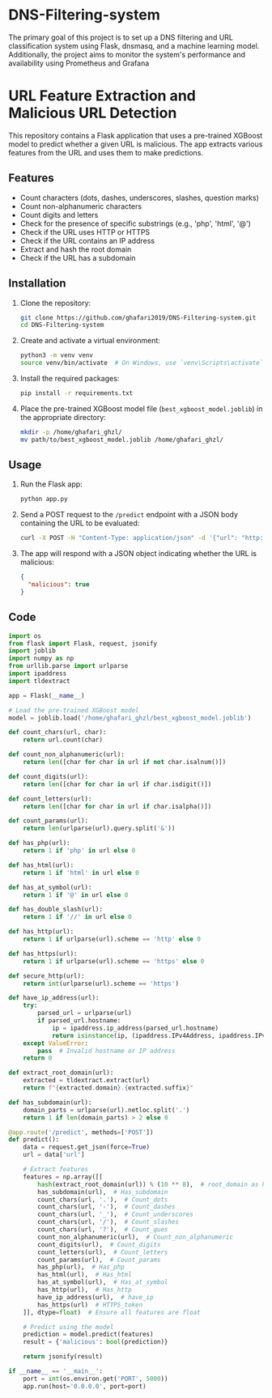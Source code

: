 # DNS-Filtering-system
The primary goal of this project is to set up a DNS filtering and URL classification system using Flask, dnsmasq, and a machine learning model. Additionally, the project aims to monitor the system's performance and availability using Prometheus and Grafana

# URL Feature Extraction and Malicious URL Detection

This repository contains a Flask application that uses a pre-trained XGBoost model to predict whether a given URL is malicious. The app extracts various features from the URL and uses them to make predictions.

## Features

- Count characters (dots, dashes, underscores, slashes, question marks)
- Count non-alphanumeric characters
- Count digits and letters
- Check for the presence of specific substrings (e.g., 'php', 'html', '@')
- Check if the URL uses HTTP or HTTPS
- Check if the URL contains an IP address
- Extract and hash the root domain
- Check if the URL has a subdomain

## Installation

1. Clone the repository:
    ```sh
    git clone https://github.com/ghafari2019/DNS-Filtering-system.git
    cd DNS-Filtering-system

    ```

2. Create and activate a virtual environment:
    ```sh
    python3 -m venv venv
    source venv/bin/activate  # On Windows, use `venv\Scripts\activate`
    ```

3. Install the required packages:
    ```sh
    pip install -r requirements.txt
    ```

4. Place the pre-trained XGBoost model file (`best_xgboost_model.joblib`) in the appropriate directory:
    ```sh
    mkdir -p /home/ghafari_ghzl/
    mv path/to/best_xgboost_model.joblib /home/ghafari_ghzl/
    ```

## Usage

1. Run the Flask app:
    ```sh
    python app.py
    ```

2. Send a POST request to the `/predict` endpoint with a JSON body containing the URL to be evaluated:
    ```sh
    curl -X POST -H "Content-Type: application/json" -d '{"url": "http://example.com"}' http://localhost:5000/predict
    ```

3. The app will respond with a JSON object indicating whether the URL is malicious:
    ```json
    {
      "malicious": true
    }
    ```

## Code

```python
import os
from flask import Flask, request, jsonify
import joblib
import numpy as np
from urllib.parse import urlparse
import ipaddress
import tldextract

app = Flask(__name__)

# Load the pre-trained XGBoost model
model = joblib.load('/home/ghafari_ghzl/best_xgboost_model.joblib')

def count_chars(url, char):
    return url.count(char)

def count_non_alphanumeric(url):
    return len([char for char in url if not char.isalnum()])

def count_digits(url):
    return len([char for char in url if char.isdigit()])

def count_letters(url):
    return len([char for char in url if char.isalpha()])

def count_params(url):
    return len(urlparse(url).query.split('&'))

def has_php(url):
    return 1 if 'php' in url else 0

def has_html(url):
    return 1 if 'html' in url else 0

def has_at_symbol(url):
    return 1 if '@' in url else 0

def has_double_slash(url):
    return 1 if '//' in url else 0

def has_http(url):
    return 1 if urlparse(url).scheme == 'http' else 0

def has_https(url):
    return 1 if urlparse(url).scheme == 'https' else 0

def secure_http(url):
    return int(urlparse(url).scheme == 'https')

def have_ip_address(url):
    try:
        parsed_url = urlparse(url)
        if parsed_url.hostname:
            ip = ipaddress.ip_address(parsed_url.hostname)
            return isinstance(ip, (ipaddress.IPv4Address, ipaddress.IPv6Address))
    except ValueError:
        pass  # Invalid hostname or IP address
    return 0

def extract_root_domain(url):
    extracted = tldextract.extract(url)
    return f"{extracted.domain}.{extracted.suffix}"

def has_subdomain(url):
    domain_parts = urlparse(url).netloc.split('.')
    return 1 if len(domain_parts) > 2 else 0

@app.route('/predict', methods=['POST'])
def predict():
    data = request.get_json(force=True)
    url = data['url']

    # Extract features
    features = np.array([[
        hash(extract_root_domain(url)) % (10 ** 8),  # root_domain as hashed integer
        has_subdomain(url),  # Has_subdomain
        count_chars(url, '.'),  # Count_dots
        count_chars(url, '-'),  # Count_dashes
        count_chars(url, '_'),  # Count_underscores
        count_chars(url, '/'),  # Count_slashes
        count_chars(url, '?'),  # Count_ques
        count_non_alphanumeric(url),  # Count_non_alphanumeric
        count_digits(url),  # Count_digits
        count_letters(url),  # Count_letters
        count_params(url),  # Count_params
        has_php(url),  # Has_php
        has_html(url),  # Has_html
        has_at_symbol(url),  # Has_at_symbol
        has_http(url),  # Has_http
        have_ip_address(url),  # have_ip
        has_https(url)  # HTTPS_token
    ]], dtype=float)  # Ensure all features are float

    # Predict using the model
    prediction = model.predict(features)
    result = {'malicious': bool(prediction)}

    return jsonify(result)

if __name__ == '__main__':
    port = int(os.environ.get('PORT', 5000))
    app.run(host='0.0.0.0', port=port)


